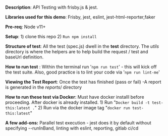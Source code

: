 **Description**: API Testing with frisby.js & jest.

**Libraries used for this demo**: Frisby, jest, eslint, jest-html-reporter,faker 

**Pre-req**: Node v11+

**Setup**: 1) clone this repo 2) `Run npm install`

**Structure of test**: All the test (spec.js) dwell in the  __test__  directory.
The _utils_ directory is where the helpers are to help build the request / test and baseUrl definition. 

**How to run test** : Within the terminal run '`npm run test`' - this will kick off the test suite.
Also, good practice is to lint your code via '`npm run lint-me`'

**Viewing the Test Report**: Once the test has finished (pass or fail) -A report is generated in the _reports_/ directory 


**How to run these test via Docker**: Must have docker installl before proceeding.
After docker is already installed. 1) Run "`Docker build -t test-this:latest .`" 2) Run via the docker image tag "`docker run test-this:latest`"


**A few add-ons:** Parallel test execution - jest does it by default without specifying --runInBand, linting with eslint, reporting, gitlab ci/cd 

